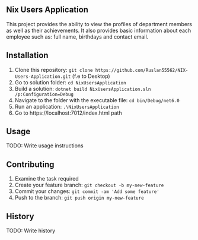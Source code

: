 ## Nix Users Application

This project provides the ability to view the profiles of department members as well as their achievements. It also provides basic information about each employee such as: full name, birthdays and contact email.

## Installation

1. Clone this repository: `git clone https://github.com/Ruslan55562/NIX-Users-Application.git` (f.e to Desktop)
2. Go to solution folder: `cd NixUsersApplication`
3. Build a solution: `dotnet build NixUsersApplication.sln /p:Configuration=Debug`
4. Navigate to the folder with the executable file: `cd bin/Debug/net6.0`
5. Run an application: `.\NixUsersApplication`
6. Go to https://localhost:7012/index.html path

## Usage

TODO: Write usage instructions

## Contributing

1. Examine the task required
2. Create your feature branch: `git checkout -b my-new-feature`
3. Commit your changes: `git commit -am 'Add some feature'`
4. Push to the branch: `git push origin my-new-feature`

## History
TODO: Write history
